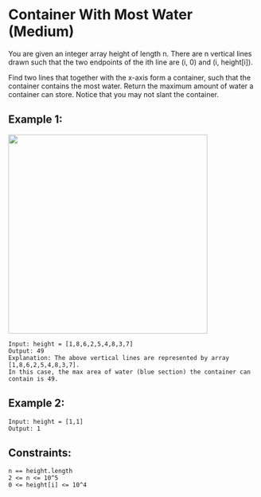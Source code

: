 # Container With Most Water (Medium)

You are given an integer array height of length n. 
There are n vertical lines drawn such that the two endpoints of the 
ith line are (i, 0) and (i, height[i]).

Find two lines that together with the x-axis form a container, such that the container contains the most water.
Return the maximum amount of water a container can store.
Notice that you may not slant the container.

## Example 1:
<img src="https://s3-lc-upload.s3.amazonaws.com/uploads/2018/07/17/question_11.jpg" width="400" height="400">

    Input: height = [1,8,6,2,5,4,8,3,7]
    Output: 49
    Explanation: The above vertical lines are represented by array [1,8,6,2,5,4,8,3,7]. 
    In this case, the max area of water (blue section) the container can contain is 49.

## Example 2:
    Input: height = [1,1]
    Output: 1
 

## Constraints:
    n == height.length
    2 <= n <= 10^5
    0 <= height[i] <= 10^4